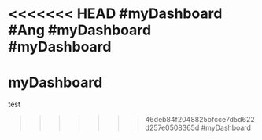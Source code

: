 <<<<<<< HEAD
#myDashboard
#Ang
#myDashboard
#myDashboard
=======
# myDashboard
test
>>>>>>> 46deb84f2048825bfcce7d5d622d257e0508365d
#myDashboard
